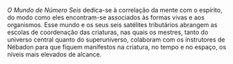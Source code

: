﻿<em>O Mundo de Número Seis</em> dedica-se à correlação da mente com o espírito, do modo como eles encontram-se associados às formas vivas e aos organismos. Esse mundo e os seus seis satélites tributários abrangem as escolas de coordenação das criaturas, nas quais os mestres, tanto do universo central quanto do superuniverso, colaboram com os instrutores de Nébadon para que fiquem manifestos na criatura, no tempo e no espaço, os níveis mais elevados de alcance.